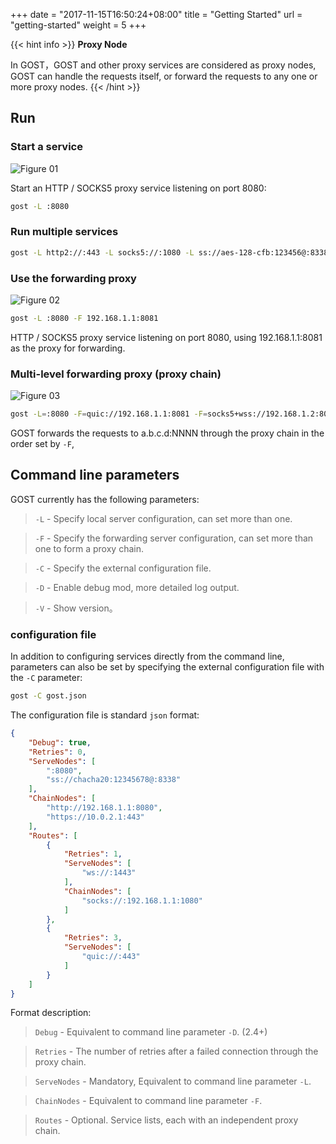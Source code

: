 +++
date = "2017-11-15T16:50:24+08:00"
title = "Getting Started"
url = "getting-started"
weight = 5
+++

{{< hint info >}}
**Proxy Node**

In GOST，GOST and other proxy services are considered as proxy nodes, GOST can handle the requests itself, or forward the requests to any one or more proxy nodes.
{{< /hint >}}

## Run

### Start a service

![Figure 01](/gost/img/001.png)

Start an HTTP / SOCKS5 proxy service listening on port 8080:

```bash
gost -L :8080
```

### Run multiple services

```bash
gost -L http2://:443 -L socks5://:1080 -L ss://aes-128-cfb:123456@:8338
```

### Use the forwarding proxy

![Figure 02](/gost/img/002.png)

```bash
gost -L :8080 -F 192.168.1.1:8081
```

HTTP / SOCKS5 proxy service listening on port 8080, using 192.168.1.1:8081 as the proxy for forwarding.


### Multi-level forwarding proxy (proxy chain)

![Figure 03](/gost/img/003.png)

```bash
gost -L=:8080 -F=quic://192.168.1.1:8081 -F=socks5+wss://192.168.1.2:8082 -F=http2://192.168.1.3:8083 ... -F=a.b.c.d:NNNN
```

GOST forwards the requests to a.b.c.d:NNNN through the proxy chain in the order set by `-F`, 

## Command line parameters

GOST currently has the following parameters:

> `-L` - Specify local server configuration, can set more than one.

> `-F` - Specify the forwarding server configuration, can set more than one to form a proxy chain.

> `-C` - Specify the external configuration file.

> `-D` - Enable debug mod, more detailed log output.

> `-V` - Show version。

### configuration file

In addition to configuring services directly from the command line, 
parameters can also be set by specifying the external configuration file with the `-C` parameter:

```bash
gost -C gost.json
```

The configuration file is standard `json` format:

```json
{
    "Debug": true,
    "Retries": 0,
    "ServeNodes": [
        ":8080",
        "ss://chacha20:12345678@:8338"
    ],
    "ChainNodes": [
        "http://192.168.1.1:8080",
        "https://10.0.2.1:443"
    ],
    "Routes": [
        {
            "Retries": 1,
            "ServeNodes": [
                "ws://:1443"
            ],
            "ChainNodes": [
                "socks://:192.168.1.1:1080"
            ]
        },
        {
            "Retries": 3,
            "ServeNodes": [
                "quic://:443"
            ]
        }
    ]
}
```

Format description:

> `Debug` - Equivalent to command line parameter `-D`. (2.4+)

> `Retries` - The number of retries after a failed connection through the proxy chain.

> `ServeNodes` - Mandatory, Equivalent to command line parameter `-L`.

> `ChainNodes` - Equivalent to command line parameter `-F`.

> `Routes` - Optional. Service lists, each with an independent proxy chain.

